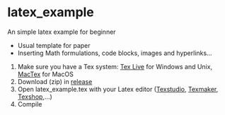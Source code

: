 # latex_example
An simple latex example for beginner
- Usual template for paper
- Inserting Math formulations, code blocks, images and hyperlinks...


1. Make sure you have a Tex system: [Tex Live](https://www.tug.org/texlive/) for Windows and Unix, [MacTex](https://www.tug.org/mactex/) for MacOS
2. Download (zip) in [release](https://github.com/thaning0/latex_example/releases)
3. Open latex_example.tex with your Latex editor ([Texstudio](http://www.texstudio.org), [Texmaker](http://www.xm1math.net/texmaker/), [Texshop](https://pages.uoregon.edu/koch/texshop/),...)
4. Compile

